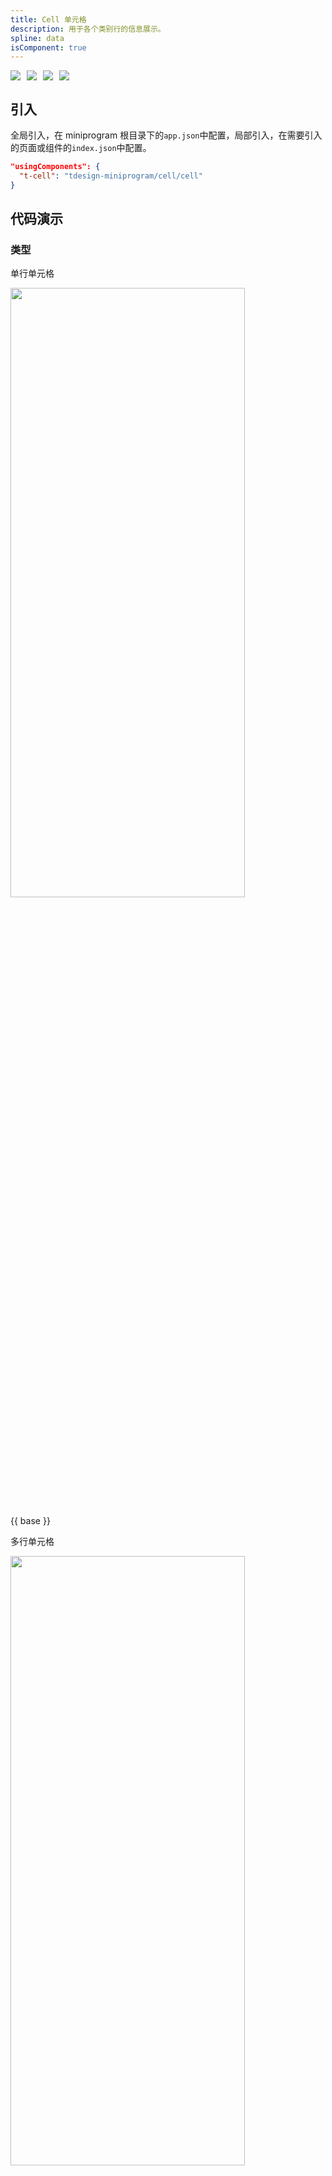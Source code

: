 ```yaml
---
title: Cell 单元格
description: 用于各个类别行的信息展示。
spline: data
isComponent: true
---
```


<span class="coverages-badge" style="margin-right: 10px"><img src="https://img.shields.io/badge/coverages%3A%20lines-100%25-blue" /></span><span class="coverages-badge" style="margin-right: 10px"><img src="https://img.shields.io/badge/coverages%3A%20functions-100%25-blue" /></span><span class="coverages-badge" style="margin-right: 10px"><img src="https://img.shields.io/badge/coverages%3A%20statements-100%25-blue" /></span><span class="coverages-badge" style="margin-right: 10px"><img src="https://img.shields.io/badge/coverages%3A%20branches-100%25-blue" /></span>

## 引入

全局引入，在 miniprogram 根目录下的`app.json`中配置，局部引入，在需要引入的页面或组件的`index.json`中配置。

```json
"usingComponents": {
  "t-cell": "tdesign-miniprogram/cell/cell"
}
```

## 代码演示

### 类型

单行单元格

<img src="https://tdesign.gtimg.com/miniprogram/readme/cell-1.png" width="375px" height="50%">

{{ base }}

多行单元格

<img src="https://tdesign.gtimg.com/miniprogram/readme/cell-2.png" width="375px" height="50%">

{{ multiple }}

### 样式

卡片单元格

{{ theme }}

## API

### Cell Props

 名称          | 类型            | 默认值        | 说明                                                  | 必传 
-------------|---------------|------------|-----------------------------------------------------|----
 align       | String        | middle     | 内容的对齐方式，默认居中对齐。可选项：top/middle/bottom                | N  
 arrow       | Boolean       | false      | 是否显示右侧箭头                                            | N  
 bordered    | Boolean       | true       | 是否显示下边框                                             | N  
 description | String / Slot | -          | 下方内容描述                                              | N  
 hover       | Boolean       | -          | 是否开启点击反馈                                            | N  
 image       | String / Slot | -          | 主图                                                  | N  
 jump-type   | String        | navigateTo | 链接跳转类型。可选项：switchTab/reLaunch/redirectTo/navigateTo | N  
 left-icon   | String / Slot | -          | 左侧图标，出现在单元格标题的左侧                                    | N  
 note        | String / Slot | -          | 和标题同行的说明文字                                          | N  
 required    | Boolean       | false      | 是否显示表单必填星号                                          | N  
 right-icon  | String / Slot | -          | 最右侧图标                                               | N  
 title       | String / Slot | -          | 标题                                                  | N  
 url         | String        | -          | 点击后跳转链接地址。如果值为空，则表示不需要跳转                            | N  

### Cell Events

 名称    | 参数 | 描述   
-------|----|------
 click | -  | 右侧内容 

### Cell 外部样式类

 类名                  | 说明        
---------------------|----------- 
 t-class             | 根节点样式类    
 t-class-title       | 标题样式类     
 t-class-description | 下方描述内容样式类 
 t-class-note        | 右侧说明文字样式类 
 t-class-hover       | 悬停样式类     
 t-class-image       | 图片样式类     
 t-class-left        | 左侧内容样式类   
 t-class-left-icon   | 左侧图标样式类   
 t-class-right       | 右侧内容样式类   
 t-class-right-icon  | 右侧图标样式类   

### CellGroup Props

 名称       | 类型      | 默认值     | 说明                     | 必传 
----------|---------|---------|------------------------|----
 bordered | Boolean | -       | 是否显示组边框                | N  
 theme    | String  | default | 单元格风格。可选项：default/card | N  
 title    | String  | -       | 单元格组标题                 | N  

### CellGroup 外部样式类

 类名            | 说明     
---------------|-------- 
 t-class       | 根节点样式类 
 t-class-title | 标题样式类  

### CSS 变量

组件提供了下列 CSS 变量，可用于自定义样式。
名称 | 默认值 | 描述
-- | -- | --
--td-cell-group-border-color | @border-color | -
--td-cell-group-title-bg-color | @bg-color-secondarycontainer | -
--td-cell-group-title-color | @font-gray-3 | -
--td-cell-group-title-font-size | 28rpx | -
--td-cell-group-title-line-height | 90rpx | -
--td-cell-group-title-padding-left | 32rpx | -
--td-cell-bg-color | @bg-color-container | -
--td-cell-border-color | @component-stroke | -
--td-cell-border-left-space | @cell-horizontal-padding | -
--td-cell-border-right-space | 0 | -
--td-cell-description-color | @font-gray-2 | -
--td-cell-description-font-size | @font-size-base | -
--td-cell-description-line-height | 44rpx | -
--td-cell-height | auto | -
--td-cell-horizontal-padding | 32rpx | -
--td-cell-hover-color | @bg-color-secondarycontainer | -
--td-cell-image-height | 96rpx | -
--td-cell-image-width | 96rpx | -
--td-cell-left-icon-color | @brand-color | -
--td-cell-left-icon-font-size | 48rpx | -
--td-cell-line-height | 48rpx | -
--td-cell-note-color | @font-gray-3 | -
--td-cell-note-font-size | @font-size-m | -
--td-cell-required-color | @error-color-6 | -
--td-cell-required-font-size | @font-size-m | -
--td-cell-right-icon-color | @font-gray-3 | -
--td-cell-right-icon-font-size | 48rpx | -
--td-cell-title-color | @font-gray-1 | -
--td-cell-title-font-size | @font-size-m | -
--td-cell-vertical-padding | 32rpx | - 

